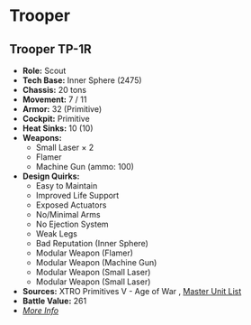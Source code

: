 # Trooper 

## Trooper TP-1R 

- **Role:** Scout 
- **Tech Base:** Inner Sphere (2475) 
- **Chassis:** 20 tons 
- **Movement:** 7 / 11 
- **Armor:** 32 (Primitive) 
- **Cockpit:** Primitive 
- **Heat Sinks:** 10 (10) 
- **Weapons:** 
  - Small Laser × 2 
  - Flamer 
  - Machine Gun (ammo: 100) 
- **Design Quirks:** 
  - Easy to Maintain 
  - Improved Life Support 
  - Exposed Actuators 
  - No/Minimal Arms 
  - No Ejection System 
  - Weak Legs 
  - Bad Reputation (Inner Sphere) 
  - Modular Weapon (Flamer) 
  - Modular Weapon (Machine Gun) 
  - Modular Weapon (Small Laser) 
  - Modular Weapon (Small Laser) 
- **Sources:** XTRO Primitives V - Age of War , [Master Unit List](http://masterunitlist.info/Unit/Details/7407/trooper-tp-1r) 
- **Battle Value:** 261 
- [*More Info*](trooper/trooper_tp-1r.md) 

